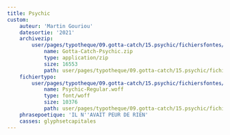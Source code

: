 ```yaml
---
title: Psychic
custom:
    auteur: 'Martin Gouriou'
    datesortie: '2021'
    archivezip:
        user/pages/typotheque/09.gotta-catch/15.psychic/fichiersfontes/Gotta-Catch-Psychic.zip:
            name: Gotta-Catch-Psychic.zip
            type: application/zip
            size: 16553
            path: user/pages/typotheque/09.gotta-catch/15.psychic/fichiersfontes/Gotta-Catch-Psychic.zip
    fichiertypo:
        user/pages/typotheque/09.gotta-catch/15.psychic/fichiersfontes/Psychic-Regular.woff:
            name: Psychic-Regular.woff
            type: font/woff
            size: 10376
            path: user/pages/typotheque/09.gotta-catch/15.psychic/fichiersfontes/Psychic-Regular.woff
    phrasepoetique: 'IL N''AVAIT PEUR DE RIEN'
    casses: glyphsetcapitales
---
```


